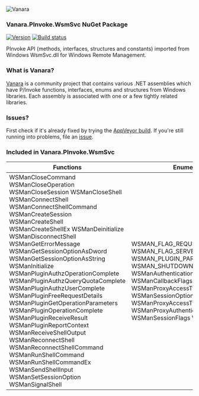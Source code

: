 ﻿![Vanara](https://raw.githubusercontent.com/dahall/Vanara/master/docs/icons/VanaraHeading.png)
### **Vanara.PInvoke.WsmSvc NuGet Package**
[![Version](https://img.shields.io/nuget/v/Vanara.PInvoke.WsmSvc?label=NuGet&style=flat-square)](https://github.com/dahall/Vanara/releases)
[![Build status](https://img.shields.io/appveyor/build/dahall/vanara?label=AppVeyor%20build&style=flat-square)](https://ci.appveyor.com/project/dahall/vanara)

PInvoke API (methods, interfaces, structures and constants) imported from Windows WsmSvc.dll for Windows Remote Management.

### **What is Vanara?**

[Vanara](https://github.com/dahall/Vanara) is a community project that contains various .NET assemblies which have P/Invoke functions, interfaces, enums and structures from Windows libraries. Each assembly is associated with one or a few tightly related libraries.

### **Issues?**

First check if it's already fixed by trying the [AppVeyor build](https://ci.appveyor.com/nuget/vanara-prerelease).
If you're still running into problems, file an [issue](https://github.com/dahall/Vanara/issues).

### **Included in Vanara.PInvoke.WsmSvc**

Functions | Enumerations | Structures | Interfaces
--- | --- | --- | ---
WSManCloseCommand WSManCloseOperation WSManCloseSession WSManCloseShell WSManConnectShell WSManConnectShellCommand WSManCreateSession WSManCreateShell WSManCreateShellEx WSManDeinitialize WSManDisconnectShell WSManGetErrorMessage WSManGetSessionOptionAsDword WSManGetSessionOptionAsString WSManInitialize WSManPluginAuthzOperationComplete WSManPluginAuthzQueryQuotaComplete WSManPluginAuthzUserComplete WSManPluginFreeRequestDetails WSManPluginGetOperationParameters WSManPluginOperationComplete WSManPluginReceiveResult WSManPluginReportContext WSManReceiveShellOutput WSManReconnectShell WSManReconnectShellCommand WSManRunShellCommand WSManRunShellCommandEx WSManSendShellInput WSManSetSessionOption WSManSignalShell    | WSMAN_FLAG_REQUESTED_API_VERSION WSMAN_FLAG_SERVER_BUFFERING_MODE WSMAN_PLUGIN_PARAMS_OP WSMAN_SHUTDOWN WSManAuthenticationFlags WSManCallbackFlags WSManDataType WSManProxyAccessType WSManSessionOption WSManEnumFlags WSManProxyAccessTypeFlags WSManProxyAuthenticationFlags WSManSessionFlags WsmError                     | WSMAN_AUTHENTICATION_CREDENTIALS WSMAN_AUTHZ_QUOTA WSMAN_CERTIFICATE_DETAILS WSMAN_COMMAND_ARG_SET WSMAN_DATA WSMAN_DATA_BINARY WSMAN_DATA_TEXT WSMAN_ENVIRONMENT_VARIABLE WSMAN_ENVIRONMENT_VARIABLE_SET WSMAN_ERROR WSMAN_FILTER WSMAN_FRAGMENT WSMAN_KEY WSMAN_OPERATION_INFO WSMAN_OPTION WSMAN_OPTION_SET WSMAN_PLUGIN_REQUEST WSMAN_PROXY_INFO WSMAN_RECEIVE_DATA_RESULT WSMAN_RESPONSE_DATA WSMAN_SELECTOR_SET WSMAN_SENDER_DETAILS WSMAN_SHELL_ASYNC WSMAN_SHELL_DISCONNECT_INFO WSMAN_SHELL_STARTUP_INFO WSMAN_STREAM_ID_SET WSMAN_USERNAME_PASSWORD_CREDS WSMAN_API_HANDLE WSMAN_COMMAND_HANDLE WSMAN_OPERATION_HANDLE WSMAN_SESSION_HANDLE WSMAN_SHELL_HANDLE WSMAN_DATA_UNION  | IWSMan IWSManConnectionOptions IWSManConnectionOptionsEx IWSManConnectionOptionsEx2 IWSManEnumerator IWSManEx IWSManEx2 IWSManEx3 IWSManResourceLocator IWSManSession                        
